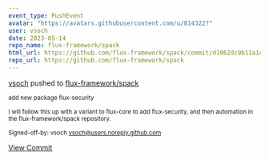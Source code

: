 ```yaml
---
event_type: PushEvent
avatar: "https://avatars.githubusercontent.com/u/814322?"
user: vsoch
date: 2023-05-14
repo_name: flux-framework/spack
html_url: https://github.com/flux-framework/spack/commit/d1062dc9b11a1c63fe27822741e8fa57ce02ab16
repo_url: https://github.com/flux-framework/spack
---
```


<a href='https://github.com/vsoch' target='_blank'>vsoch</a> pushed to <a href='https://github.com/flux-framework/spack' target='_blank'>flux-framework/spack</a>

<small>add new package flux-security

I will follow this up with a variant to flux-core
to add flux-security, and then automation in the
flux-framework/spack repository.

Signed-off-by: vsoch <vsoch@users.noreply.github.com></small>

<a href='https://github.com/flux-framework/spack/commit/d1062dc9b11a1c63fe27822741e8fa57ce02ab16' target='_blank'>View Commit</a>